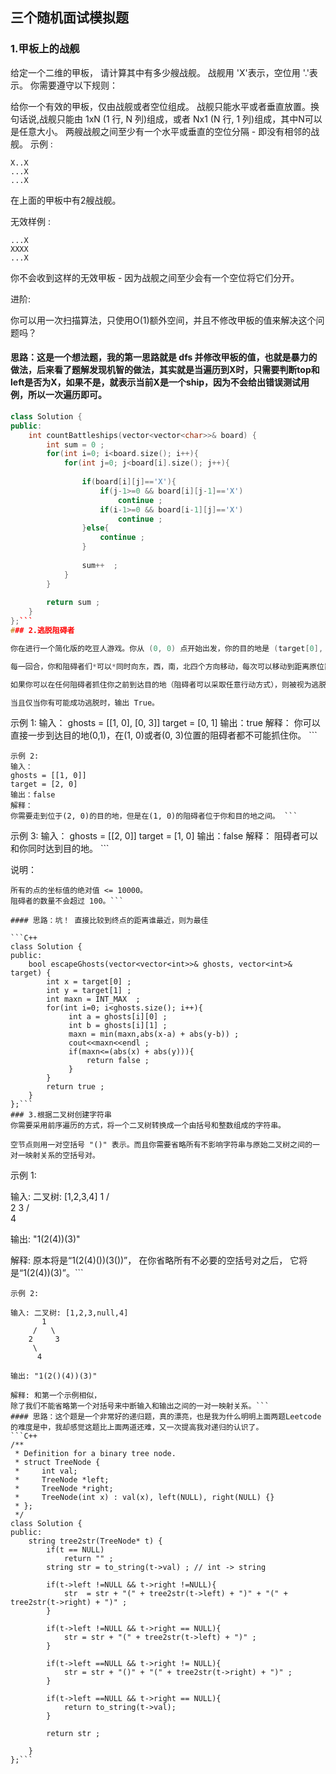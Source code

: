 ## 三个随机面试模拟题
### 1.甲板上的战舰
给定一个二维的甲板， 请计算其中有多少艘战舰。 战舰用 'X'表示，空位用 '.'表示。 你需要遵守以下规则：

给你一个有效的甲板，仅由战舰或者空位组成。
战舰只能水平或者垂直放置。换句话说,战舰只能由 1xN (1 行, N 列)组成，或者 Nx1 (N 行, 1 列)组成，其中N可以是任意大小。
两艘战舰之间至少有一个水平或垂直的空位分隔 - 即没有相邻的战舰。
示例 :
```
X..X
...X
...X
```
在上面的甲板中有2艘战舰。

无效样例 :
```
...X
XXXX
...X
```
你不会收到这样的无效甲板 - 因为战舰之间至少会有一个空位将它们分开。

进阶:

你可以用一次扫描算法，只使用O(1)额外空间，并且不修改甲板的值来解决这个问题吗？

#### 思路：这是一个想法题，我的第一思路就是 dfs 并修改甲板的值，也就是暴力的做法，后来看了题解发现机智的做法，其实就是当遍历到X时，只需要判断top和left是否为X，如果不是，就表示当前X是一个ship，因为不会给出错误测试用例，所以一次遍历即可。
```C++
class Solution {
public:
    int countBattleships(vector<vector<char>>& board) {
        int sum = 0 ; 
        for(int i=0; i<board.size(); i++){
            for(int j=0; j<board[i].size(); j++){
                
                if(board[i][j]=='X'){
                    if(j-1>=0 && board[i][j-1]=='X')
                        continue ; 
                    if(i-1>=0 && board[i-1][j]=='X')
                        continue ;
                }else{
                    continue ; 
                }
                
                sum++  ;
            }
        }
        
        return sum ; 
    }
};```
### 2.逃脱阻碍者

你在进行一个简化版的吃豆人游戏。你从 (0, 0) 点开始出发，你的目的地是 (target[0], target[1]) 。地图上有一些阻碍者，第 i 个阻碍者从 (ghosts[i][0], ghosts[i][1]) 出发。

每一回合，你和阻碍者们*可以*同时向东，西，南，北四个方向移动，每次可以移动到距离原位置1个单位的新位置。

如果你可以在任何阻碍者抓住你之前到达目的地（阻碍者可以采取任意行动方式），则被视为逃脱成功。如果你和阻碍者同时到达了一个位置（包括目的地）都不算是逃脱成功。

当且仅当你有可能成功逃脱时，输出 True。
```
示例 1:
输入： 
ghosts = [[1, 0], [0, 3]]
target = [0, 1]
输出：true
解释：
你可以直接一步到达目的地(0,1)，在(1, 0)或者(0, 3)位置的阻碍者都不可能抓住你。 ```
```
示例 2:
输入： 
ghosts = [[1, 0]]
target = [2, 0]
输出：false
解释：
你需要走到位于(2, 0)的目的地，但是在(1, 0)的阻碍者位于你和目的地之间。 ```
```
示例 3:
输入： 
ghosts = [[2, 0]]
target = [1, 0]
输出：false
解释：
阻碍者可以和你同时达到目的地。 ```

说明：
```
所有的点的坐标值的绝对值 <= 10000。
阻碍者的数量不会超过 100。```

#### 思路：坑！ 直接比较到终点的距离谁最近，则为最佳

```C++
class Solution {
public:
    bool escapeGhosts(vector<vector<int>>& ghosts, vector<int>& target) {
        int x = target[0] ;
        int y = target[1] ; 
        int maxn = INT_MAX  ; 
        for(int i=0; i<ghosts.size(); i++){
             int a = ghosts[i][0] ; 
             int b = ghosts[i][1] ; 
             maxn = min(maxn,abs(x-a) + abs(y-b)) ; 
             cout<<maxn<<endl ;
             if(maxn<=(abs(x) + abs(y))){
                 return false ; 
             }
        }
        return true ;
    }
};```
### 3.根据二叉树创建字符串
你需要采用前序遍历的方式，将一个二叉树转换成一个由括号和整数组成的字符串。

空节点则用一对空括号 "()" 表示。而且你需要省略所有不影响字符串与原始二叉树之间的一对一映射关系的空括号对。
```
示例 1:

输入: 二叉树: [1,2,3,4]
       1
     /   \
    2     3
   /    
  4     

输出: "1(2(4))(3)"

解释: 原本将是“1(2(4)())(3())”，
在你省略所有不必要的空括号对之后，
它将是“1(2(4))(3)”。```
```
示例 2:

输入: 二叉树: [1,2,3,null,4]
       1
     /   \
    2     3
     \  
      4 

输出: "1(2()(4))(3)"

解释: 和第一个示例相似，
除了我们不能省略第一个对括号来中断输入和输出之间的一对一映射关系。```
#### 思路：这个题是一个非常好的递归题，真的漂亮，也是我为什么明明上面两题Leetcode的难度是中，我却感觉这题比上面两道还难，又一次提高我对递归的认识了。
```C++
/**
 * Definition for a binary tree node.
 * struct TreeNode {
 *     int val;
 *     TreeNode *left;
 *     TreeNode *right;
 *     TreeNode(int x) : val(x), left(NULL), right(NULL) {}
 * };
 */
class Solution {
public:
    string tree2str(TreeNode* t) {
        if(t == NULL)
            return "" ; 
        string str = to_string(t->val) ; // int -> string 
        
        if(t->left !=NULL && t->right !=NULL){
            str  = str + "(" + tree2str(t->left) + ")" + "(" + tree2str(t->right) + ")" ; 
        }
        
        if(t->left !=NULL && t->right == NULL){
            str = str + "(" + tree2str(t->left) + ")" ; 
        }
        
        if(t->left ==NULL && t->right != NULL){
            str = str + "()" + "(" + tree2str(t->right) + ")" ; 
        }
        
        if(t->left ==NULL && t->right == NULL){
            return to_string(t->val); 
        }
        
        return str ; 
        
    }
};```
